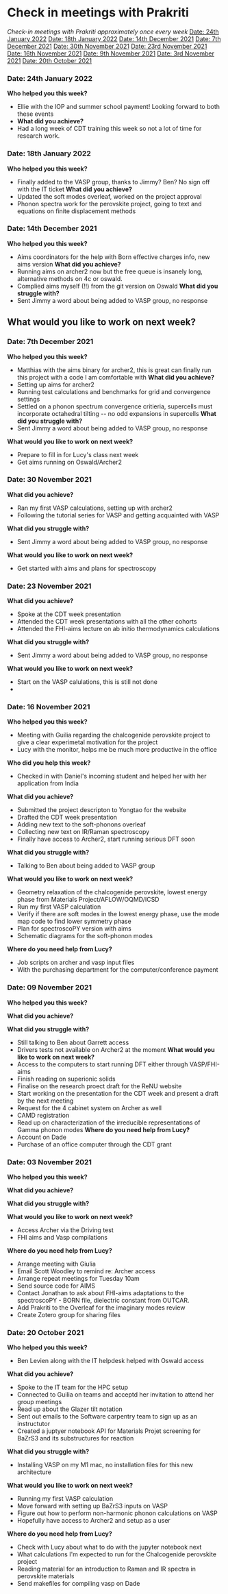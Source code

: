# Check in meetings with Prakriti

*Check-in meetings with Prakriti approximately once every week*
[Date: 24th January 2022](#date-24-November-2022)
[Date: 18th January 2022](#date-18-November-2022)
[Date: 14th December 2021](#date-14-December-2021)
[Date: 7th December 2021](#date-7-December-2021)
[Date: 30th November 2021](#date-30-November-2021)
[Date: 23rd November 2021](#date-23-November-2021)
[Date: 16th November 2021](#date-16-November-2021)
[Date: 9th November 2021](#date-09-November-2021)
[Date: 3rd November 2021](#date-03-November-2021)
[Date: 20th October 2021](#date-20-October-2021)
### Date: 24th January 2022
**Who helped you this week?**
- Ellie with the IOP and summer school payment! Looking forward to both these events
- **What did you achieve?**
- Had a long week of CDT training this week so not a lot of time for research work. 

### Date: 18th January 2022
**Who helped you this week?**
- Finally added to the VASP group, thanks to Jimmy? Ben? No sign off with the IT ticket
**What did you achieve?**
- Updated the soft modes overleaf, worked on the project approval
- Phonon spectra work for the perovskite project, going to text and equations on finite displacement methods
### Date: 14th December 2021
**Who helped you this week?**
- Aims coordinators for the help with Born effective charges info, new aims version
**What did you achieve?**
- Running aims on archer2 now but the free queue is insanely long, alternative methods on 4c or oswald. 
- Complied aims myself (!!) from the git version on Oswald 
**What did you struggle with?**
- Sent Jimmy a word about being added to VASP group, no response

**What would you like to work on next week?**
- 
### Date: 7th December 2021
**Who helped you this week?**
- Matthias with the aims binary for archer2, this is great can finally run this project with a code I am comfortable with
**What did you achieve?**
- Setting up aims for archer2
- Running test calculations and benchmarks for grid and convergence settings
- Settled on a phonon spectrum convergence critieria, supercells must incorporate octahedral tilting -- no odd expansions in supercells 
**What did you struggle with?**
- Sent Jimmy a word about being added to VASP group, no response

**What would you like to work on next week?**
- Prepare to fill in for Lucy's class next week
- Get aims running on Oswald/Archer2
### Date: 30 November 2021
**What did you achieve?**
- Ran my first VASP calculations, setting up with archer2
- Following the tutorial series for VASP and getting acquainted with VASP

**What did you struggle with?**
- Sent Jimmy a word about being added to VASP group, no response

**What would you like to work on next week?**
- Get started with aims and plans for spectroscopy

### Date: 23 November 2021
**What did you achieve?**
- Spoke at the CDT week presentation
- Attended the CDT week presentations with all the other cohorts
- Attended the FHI-aims lecture on ab initio thermodynamics calculations

**What did you struggle with?**
- Sent Jimmy a word about being added to VASP group, no response

**What would you like to work on next week?**
- Start on the VASP calulations, this is still not done 
- 
### Date: 16 November 2021
**Who helped you this week?**
- Meeting with Guilia regarding the chalcogenide perovskite project to give a clear experimetal motivation for the project
- Lucy with the monitor, helps me be much more productive in the office


**Who did you help this week?**
- Checked in with Daniel's incoming student and helped her with her application from India


**What did you achieve?**
- Submitted the project descripton to Yongtao for the website
- Drafted the CDT week presentation
- Adding new text to the soft-phonons overleaf
- Collecting new text on IR/Raman spectroscopy 
- Finally have access to Archer2, start running serious DFT soon


**What did you struggle with?**
- Talking to Ben about being added to VASP group


**What would you like to work on next week?**
- Geometry relaxation of the chalcogenide perovskite, lowest energy phase from Materials Project/AFLOW/OQMD/ICSD
- Run my first VASP calculation 
- Verify if there are soft modes in the lowest energy phase, use the mode map code to find lower symmetry phase
- Plan for spectroscoPY version with aims
- Schematic diagrams for the soft-phonon modes

**Where do you need help from Lucy?**
- Job scripts on archer and vasp input files
- With the purchasing department for the computer/conference payment 

### Date: 09 November 2021

**Who helped you this week?**

**What did you achieve?**

**What did you struggle with?**
- Still talking to Ben about Garrett access
- Drivers tests not available on Archer2 at the moment
**What would you like to work on next week?**
- Access to the computers to start running DFT either through VASP/FHI-aims
- Finish reading on superionic solids 
- Finalise on the research proect draft for the ReNU website
- Start working on the presentation for the CDT week and present a draft by the next meeting
- Request for the 4 cabinet system on Archer as well 
- CAMD registration 
- Read up on characterization of the irreducible representations of Gamma phonon modes 
**Where do you need help from Lucy?**
- Account on Dade 
- Purchase of an office computer through the CDT grant

### Date: 03 November 2021

**Who helped you this week?**

**What did you achieve?**

**What did you struggle with?**

**What would you like to work on next week?**
- Access Archer via the Driving test
- FHI aims and Vasp compilations

**Where do you need help from Lucy?**
- Arrange meeting with Giulia
- Email Scott Woodley to remind re: Archer access
- Arrange repeat meetings for Tuesday 10am
- Send source code for AIMS
- Contact Jonathan to ask about FHI-aims adaptations to the spectroscoPY - BORN file, dielectric constant from OUTCAR.
- Add Prakriti to the Overleaf for the imaginary modes review
- Create Zotero group for sharing files

### Date: 20 October 2021

**Who helped you this week?**
- Ben Levien along with the IT helpdesk helped with Oswald access

**What did you achieve?**
- Spoke to the IT team for the HPC setup 
- Connected to Guilia on teams and acceptd her invitation to attend her group meetings
- Read up about the Glazer tilt notation
- Sent out emails to the Software carpentry team to sign up as an instructutor
- Created a juptyer notebook API for Materials Projet screening for BaZrS3 and its substructures for reaction 

**What did you struggle with?**
- Installing VASP on my M1 mac, no installation files for this new architecture 

**What would you like to work on next week?**
- Running my first VASP calculation
- Move forward with setting up BaZrS3 inputs on VASP
- Figure out how to perform non-harmonic phonon calculations on VASP
- Hopefully have access to Archer2 and setup as a user

**Where do you need help from Lucy?**
- Check with Lucy about what to do with the jupyter notebook next
- What calculations I'm expected to run for the Chalcogenide perovskite project 
- Reading material for an introduction to Raman and IR spectra in perovskite materials
- Send makefiles for compiling vasp on Dade
